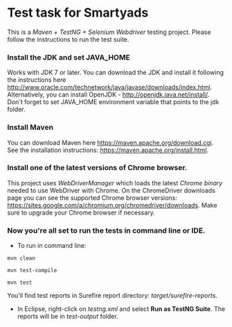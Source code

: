 # Test task for Smartyads
This is a *Maven + TestNG + Selenium Webdriver* testing project. Please follow the instructions to run the test suite.

### Install the JDK and set JAVA_HOME
Works with JDK 7 or later. You can download the JDK and install it following the instructions here http://www.oracle.com/technetwork/java/javase/downloads/index.html. Alternatively, you can install OpenJDK - http://openjdk.java.net/install/.
Don't forget to set JAVA_HOME environment variable that points to the jdk folder.

### Install Maven
You can download Maven here https://maven.apache.org/download.cgi. See the installation instructions: https://maven.apache.org/install.html.

### Install one of the latest versions of Chrome browser.
This project uses *WebDriverManager* which loads the latest *Chrome binary* needed to use WebDriver with Chrome. On the ChromeDriver downloads page you can see the supported Chrome browser versions: https://sites.google.com/a/chromium.org/chromedriver/downloads. Make sure to upgrade your Chrome browser if necessary.

### Now you're all set to run the tests in command line or IDE.
- To run in command line:

```mvn clean```

```mvn test-compile```

```mvn test```

You'll find test reports in Surefire report directory: *target/surefire-reports*.
- In Eclipse, right-click on *testng.xml* and select **Run as TestNG Suite**.
The reports will be in *test-output* folder.
